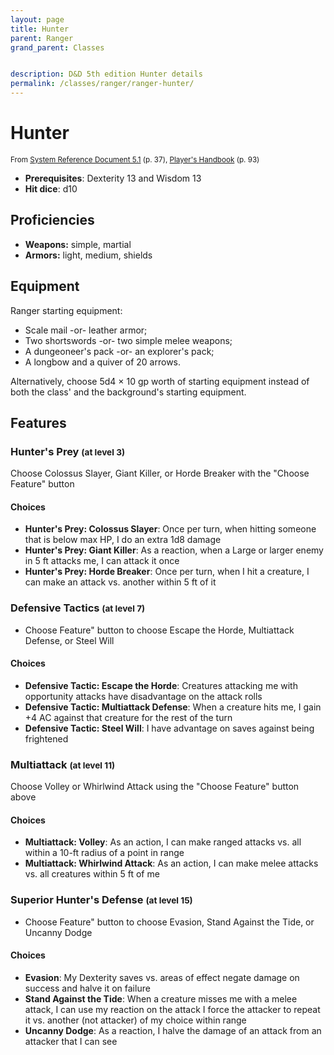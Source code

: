 ```yaml
---
layout: page
title: Hunter
parent: Ranger
grand_parent: Classes


description: D&D 5th edition Hunter details
permalink: /classes/ranger/ranger-hunter/
---
```


# Hunter

<small>From <a target="_blank" href="https://media.wizards.com/2016/downloads/DND/SRD-OGL_V5.1.pdf">System Reference Document 5.1</a> (p. 37), <a target="_blank" href="https://dnd.wizards.com/products/tabletop-games/rpg-products/rpg_playershandbook">Player's Handbook</a> (p. 93)</small>

- **Prerequisites**: Dexterity 13 and Wisdom 13
- **Hit dice**: d10

## Proficiencies

- **Weapons:** simple, martial
- **Armors:** light, medium, shields

## Equipment


Ranger starting equipment:

- Scale mail -or- leather armor;
- Two shortswords -or- two simple melee weapons;
- A dungeoneer's pack -or- an explorer's pack;
- A longbow and a quiver of 20 arrows.

Alternatively, choose 5d4 × 10 gp worth of starting equipment instead of both the class' and the background's starting equipment.


## Features

### Hunter's Prey <small>(at level 3)</small>


Choose Colossus Slayer, Giant Killer, or Horde Breaker with the "Choose Feature" button
#### Choices
- **Hunter's Prey: Colossus Slayer**: 
   Once per turn, when hitting someone that is below max HP, I do an extra 1d8 damage
- **Hunter's Prey: Giant Killer**: 
   As a reaction, when a Large or larger enemy in 5 ft attacks me, I can attack it once
- **Hunter's Prey: Horde Breaker**: 
   Once per turn, when I hit a creature, I can make an attack vs. another within 5 ft of it






### Defensive Tactics <small>(at level 7)</small>

- Choose Feature" button to choose Escape the Horde, Multiattack Defense, or Steel Will
#### Choices
- **Defensive Tactic: Escape the Horde**: 
   Creatures attacking me with opportunity attacks have disadvantage on the attack rolls
- **Defensive Tactic: Multiattack Defense**: 
   When a creature hits me, I gain +4 AC against that creature for the rest of the turn
- **Defensive Tactic: Steel Will**: 
   I have advantage on saves against being frightened






### Multiattack <small>(at level 11)</small>


Choose Volley or Whirlwind Attack using the "Choose Feature" button above
#### Choices
- **Multiattack: Volley**: 
   As an action, I can make ranged attacks vs. all within a 10-ft radius of a point in range
- **Multiattack: Whirlwind Attack**: 
   As an action, I can make melee attacks vs. all creatures within 5 ft of me






### Superior Hunter's Defense <small>(at level 15)</small>

- Choose Feature" button to choose Evasion, Stand Against the Tide, or Uncanny Dodge
#### Choices
- **Evasion**: 
   My Dexterity saves vs. areas of effect negate damage on success and halve it on failure
- **Stand Against the Tide**: 
   When a creature misses me with a melee attack, I can use my reaction on the attack
   I force the attacker to repeat it vs. another (not attacker) of my choice within range
- **Uncanny Dodge**: 
   As a reaction, I halve the damage of an attack from an attacker that I can see





